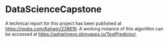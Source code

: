 # DataScienceCapstone

A technical report for this project has been published at https://rpubs.com/Ashwin/238616.
A working instance of this algorithm can be accessed at https://ashwinrevo.shinyapps.io/TextPredictor/.
